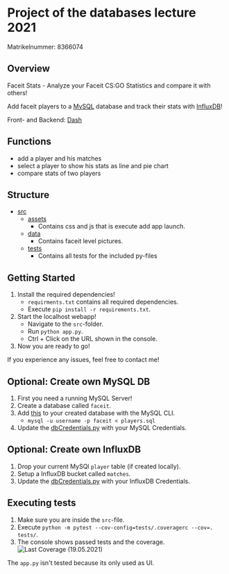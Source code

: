 # Project of the databases lecture 2021

Matrikelnummer: 8366074
## Overview

Faceit Stats - Analyze your Faceit CS:GO Statistics and compare it with others!

Add faceit players to a [MySQL](https://www.mysql.com/de/) database and track their stats with [InfluxDB](https://www.influxdata.com/)!

Front- and Backend: [Dash](https://dash.plotly.com/)

## Functions

* add a player and his matches
* select a player to show his stats as line and pie chart
* compare stats of two players
## Structure

* [src](https://github.com/jonakrumrein/DBproject/tree/main/src)
    * [assets](https://github.com/jonakrumrein/DBproject/tree/main/src/assets)
        * Contains css and js that is execute add app launch.
    * [data](https://github.com/jonakrumrein/DBproject/tree/main/src/data)
        * Contains faceit level pictures.
    * [tests](https://github.com/jonakrumrein/DBproject/tree/main/src/tests)
        * Contains all tests for the included py-files
## Getting Started

1. Install the required dependencies!
    * `requirments.txt` contains all required dependencies.
    * Execute `pip install -r requirements.txt`.
2. Start the localhost webapp!
    * Navigate to the `src`-folder.
    * Run `python app.py`.
    * Ctrl + Click on the URL shown in the console.
3. Now you are ready to go!

If you experience any issues, feel free to contact me!
## Optional: Create own MySQL DB

1. First you need a running MySQL Server!
2. Create a database called `faceit`.
3. Add [this](https://github.com/jonakrumrein/DBproject/blob/main/setup/players.sql) to your created database with the MySQL CLI.
    * `mysql -u username -p faceit < players.sql` 
4. Update the [dbCredentials.py](https://github.com/jonakrumrein/DBproject/blob/main/src/dbCredentials.py) with your MySQL Credentials.
## Optional: Create own InfluxDB

1. Drop your current MySQl `player` table (if created locally).
2. Setup a InfluxDB bucket called `matches`.
3. Update the [dbCredentials.py](https://github.com/jonakrumrein/DBproject/blob/main/src/dbCredentials.py) with your InfluxDB Credentials.

## Executing tests

1. Make sure you are inside the `src`-file.
2. Execute `python -m pytest --cov-config=tests/.coveragerc --cov=. tests/`.
3. The console shows passed tests and the coverage.
![Last Coverage (19.05.2021)](https://github.com/jonakrumrein/DBproject/blob/main/src/tests/coverage.png)

The `app.py` isn't tested because its only used as UI.
